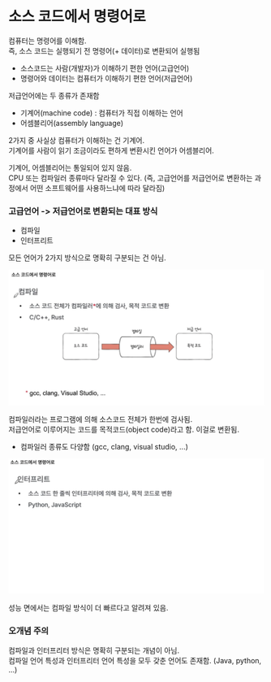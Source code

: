 # 소스 코드에서 명령어로

컴퓨터는 명령어를 이해함.<br>
즉, 소스 코드는 실행되기 전 명령어(+ 데이터)로 변환되어 실행됨

- 소스코드는 사람(개발자)가 이해하기 편한 언어(고급언어)
- 명령어와 데이터는 컴퓨터가 이해하기 편한 언어(저급언어)

저급언어에는 두 종류가 존재함

- 기계어(machine code) : 컴퓨터가 직접 이해하는 언어
- 어셈블리어(assembly language)

2가지 중 사실상 컴퓨터가 이해하는 건 기계어.<br>
기계어를 사람이 읽기 조금이라도 편하게 변환시킨 언어가 어셈블리어.

기계어, 어셈블리어는 통일되어 있지 않음.<br>
CPU 또는 컴파일러 종류마다 달라질 수 있다. (즉, 고급언어를 저급언어로 변환하는 과정에서 어떤 소프트웨어를 사용하느냐에 따라 달라짐)

### 고급언어 -> 저급언어로 변환되는 대표 방식

- 컴파일
- 인터프리트

모든 언어가 2가지 방식으로 명확히 구분되는 건 아님.

![Alt text](image.png)

컴파일러라는 프로그램에 의해 소스코드 전체가 한번에 검사됨.<br>
저급언어로 이루어지는 코드를 목적코드(object code)라고 함. 이걸로 변환됨.

- 컴파일러 종류도 다양함 (gcc, clang, visual studio, ...)

![Alt text](image-1.png)

성능 면에서는 컴파일 방식이 더 빠르다고 알려져 있음.

### 오개념 주의

컴파일과 인터프리터 방식은 명확히 구분되는 개념이 아님.<br>
컴파일 언어 특성과 인터프리터 언어 특성을 모두 갖춘 언어도 존재함. (Java, python, ...)
